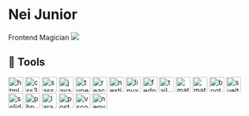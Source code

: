 # Nei Junior
Frontend Magician ![](https://www.tibiawiki.com.br/images/0/0f/Ferumbras.gif)
## 🧰 Tools
<p style="display: 'flex'; gap: '5px'">
    <img width="30px" style="padding-right: '1px'" alt="html5" src="https://cdn.jsdelivr.net/gh/devicons/devicon@latest/icons/html5/html5-original.svg" />
    <img width="30px" style="padding-right: '1px'" alt="css3" src="https://cdn.jsdelivr.net/gh/devicons/devicon@latest/icons/css3/css3-original.svg" />
    <img width="30px" style="padding-right: '1px'" alt="sass" src="https://cdn.jsdelivr.net/gh/devicons/devicon@latest/icons/sass/sass-original.svg" />
    <img width="30px" style="padding-right: '1px'" alt="javascript" src="https://cdn.jsdelivr.net/gh/devicons/devicon@latest/icons/javascript/javascript-original.svg" />
    <img width="30px" style="padding-right: '1px'" alt="typescript" src="https://cdn.jsdelivr.net/gh/devicons/devicon@latest/icons/typescript/typescript-original.svg" />
    <img width="30px" style="padding-right: '1px'" alt="react" src="https://cdn.jsdelivr.net/gh/devicons/devicon@latest/icons/react/react-original.svg" />
    <img width="30px" style="padding-right: '1px'" alt="nextjs" src="https://cdn.jsdelivr.net/gh/devicons/devicon@latest/icons/nextjs/nextjs-original.svg" />
    <img width="30px" style="padding-right: '1px'" alt="linux" src="https://cdn.jsdelivr.net/gh/devicons/devicon@latest/icons/linux/linux-original.svg" />
    <img width="30px" style="padding-right: '1px'" alt="fedora" src="https://cdn.jsdelivr.net/gh/devicons/devicon@latest/icons/fedora/fedora-original.svg" />
    <img width="30px" style="padding-right: '1px'" alt="tailwindcss" src="https://cdn.jsdelivr.net/gh/devicons/devicon@latest/icons/tailwindcss/tailwindcss-original.svg" />
    <img width="30px" style="padding-right: '1px'" alt="materialui" src="https://cdn.jsdelivr.net/gh/devicons/devicon@latest/icons/materialui/materialui-original.svg" />
    <img width="30px" style="padding-right: '1px'" alt="materializecss" src="https://cdn.jsdelivr.net/gh/devicons/devicon@latest/icons/materializecss/materializecss-original.svg" />
    <img width="30px" style="padding-right: '1px'" alt="bootstrap" src="https://cdn.jsdelivr.net/gh/devicons/devicon@latest/icons/bootstrap/bootstrap-original.svg" />
    <img width="30px" style="padding-right: '1px'" alt="svelte" src="https://cdn.jsdelivr.net/gh/devicons/devicon@latest/icons/svelte/svelte-original.svg" />
    <img width="30px" style="padding-right: '1px'" alt="solidjs"  src="https://cdn.jsdelivr.net/gh/devicons/devicon@latest/icons/solidjs/solidjs-original.svg" />
    <img width="30px" style="padding-right: '1px'" alt="php"  src="https://cdn.jsdelivr.net/gh/devicons/devicon@latest/icons/php/php-original.svg" />
    <img width="30px" style="padding-right: '1px'" alt="laravel" src="https://cdn.jsdelivr.net/gh/devicons/devicon@latest/icons/laravel/laravel-original.svg" />
    <img width="30px" style="padding-right: '1px'" alt="postgresql"  src="https://cdn.jsdelivr.net/gh/devicons/devicon@latest/icons/postgresql/postgresql-original.svg" />
    <img width="30px" style="padding-right: '1px'" alt="vscode" src="https://cdn.jsdelivr.net/gh/devicons/devicon@latest/icons/vscode/vscode-original.svg" />
    <img width="30px" style="padding-right: '1px'" alt="neovim" src="https://cdn.jsdelivr.net/gh/devicons/devicon@latest/icons/neovim/neovim-original.svg" />
  </p>
